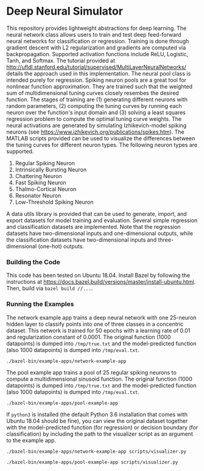 # Deep Neural Simulator

This repository provides lightweight abstractions for deep learning. The neural network class allows users to train and test deep feed-forward neural networks for classification or regression. Training is done through gradient descent with L2 regularization and gradients are computed via backpropagation. Supported activation functions include ReLU, Logistic, Tanh, and Softmax. The tutorial provided at http://ufldl.stanford.edu/tutorial/supervised/MultiLayerNeuralNetworks/ details the approach used in this implementation. The neural pool class is intended purely for regression. Spiking neuron pools are a great tool for nonlinear function approximation. They are trained such that the weighted sum of multidimensional tuning curves closely resembes the desired function. The stages of training are (1) generating different neurons with random parameters, (2) computing the tuning curves by running each neuron over the function's input domain and (3) solving a least squares regression problem to compute the optimal tuning curve weights. The neural activations are generated by simulating Izhikevich-model spiking neurons (see https://www.izhikevich.org/publications/spikes.htm). The MATLAB scripts provided can be used to visualize the differences between the tuning curves for different neuron types. The following neuron types are supported.

1. Regular Spiking Neuron
2. Intrinsically Bursting Neuron
3. Chattering Neuron
4. Fast Spiking Neuron
5. Thalmo-Cortical Neuron
6. Resonator Neuron
7. Low-Threshold Spiking Neuron

A data utils library is provided that can be used to generate, import, and export datasets for model training and evaluation. Several simple regression and classification datasets are implemented. Note that the regression datasets have two-dimensional inputs and one-dimensional outputs, while the classification datasets have two-dimensional inputs and three-dimensional (one-hot) outputs.

### Building the Code

This code has been tested on Ubuntu 18.04. Install Bazel by following the instructions at https://docs.bazel.build/versions/master/install-ubuntu.html. Then, build via `bazel build //...`.

### Running the Examples

The network example app trains a deep neural network with one 25-neuron hidden layer to  classify points into one of three classes in a concentric dataset. This network is trained for 50 epochs with a learning rate of 0.01 and regularization constant of 0.0001. The original function (1000 datapoints) is dumped into `/tmp/true.txt` and the model-predicted function (also 1000 datapoints) is dumped into `/tmp/eval.txt`.

`./bazel-bin/example-apps/network-example-app`

The pool example app trains a pool of 25 regular spiking neurons to compute a multidimensional sinusoid function. The original function (1000 datapoints) is dumped into `/tmp/true.txt` and the model-predicted function (also 1000 datapoints) is dumped into `/tmp/eval.txt`.

`./bazel-bin/example-apps/pool-example-app`

If `python3` is installed (the default Python 3.6 installation that comes with Ubuntu 18.04 should be fine), you can view the original dataset together with the model-predicted function (for regression) or decision boundary (for classification) by including the path to the visualizer script as an argument to the example app.

`./bazel-bin/example-apps/network-example-app scripts/visualizer.py`

`./bazel-bin/example-apps/pool-example-app scripts/visualizer.py`
